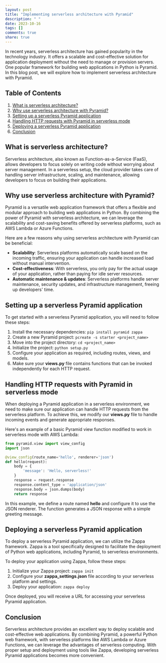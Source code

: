 ```yaml
---
layout: post
title: "Implementing serverless architecture with Pyramid"
description: " "
date: 2023-10-16
tags: []
comments: true
share: true
---
```


In recent years, serverless architecture has gained popularity in the technology industry. It offers a scalable and cost-effective solution for application deployment without the need to manage or provision servers. One popular framework for building web applications in Python is Pyramid. In this blog post, we will explore how to implement serverless architecture with Pyramid.

## Table of Contents
1. [What is serverless architecture?](#what-is-serverless-architecture)
2. [Why use serverless architecture with Pyramid?](#why-use-serverless-architecture-with-pyramid)
3. [Setting up a serverless Pyramid application](#setting-up-a-serverless-pyramid-application)
4. [Handling HTTP requests with Pyramid in serverless mode](#handling-http-requests-with-pyramid-in-serverless-mode)
5. [Deploying a serverless Pyramid application](#deploying-a-serverless-pyramid-application)
6. [Conclusion](#conclusion)

## What is serverless architecture?
Serverless architecture, also known as Function-as-a-Service (FaaS), allows developers to focus solely on writing code without worrying about server management. In a serverless setup, the cloud provider takes care of handling server infrastructure, scaling, and maintenance, allowing developers to focus on building their applications.

## Why use serverless architecture with Pyramid?
Pyramid is a versatile web application framework that offers a flexible and modular approach to building web applications in Python. By combining the power of Pyramid with serverless architecture, we can leverage the scalability and cost-saving benefits offered by serverless platforms, such as AWS Lambda or Azure Functions.

Here are a few reasons why using serverless architecture with Pyramid can be beneficial:

- **Scalability**: Serverless platforms automatically scale based on the incoming traffic, ensuring your application can handle increased load without manual intervention.
- **Cost-effectiveness**: With serverless, you only pay for the actual usage of your application, rather than paying for idle server resources.
- **Automatic maintenance & updates**: Serverless platforms handle server maintenance, security updates, and infrastructure management, freeing up developers' time.

## Setting up a serverless Pyramid application
To get started with a serverless Pyramid application, you will need to follow these steps:

1. Install the necessary dependencies: ```pip install pyramid zappa```
2. Create a new Pyramid project: ```pcreate -s starter <project_name>```
3. Move into the project directory: ```cd <project_name>```
4. Initialize the project: ```python setup.py```
5. Configure your application as required, including routes, views, and models.
6. Make sure your **views.py** file contains functions that can be invoked independently for each HTTP request.

## Handling HTTP requests with Pyramid in serverless mode
When deploying a Pyramid application in a serverless environment, we need to make sure our application can handle HTTP requests from the serverless platform. To achieve this, we modify our **views.py** file to handle incoming events and generate appropriate responses.

Here's an example of a basic Pyramid view function modified to work in serverless mode with AWS Lambda:

```python
from pyramid.view import view_config
import json

@view_config(route_name='hello', renderer='json')
def hello(request):
    body = {
        'message': 'Hello, serverless!'
    }
    response = request.response
    response.content_type = 'application/json'
    response.body = json.dumps(body)
    return response
```

In this example, we define a route named **hello** and configure it to use the JSON renderer. The function generates a JSON response with a simple greeting message.

## Deploying a serverless Pyramid application
To deploy a serverless Pyramid application, we can utilize the Zappa framework. Zappa is a tool specifically designed to facilitate the deployment of Python web applications, including Pyramid, to serverless environments.

To deploy your application using Zappa, follow these steps:

1. Initialize your Zappa project: ```zappa init```
2. Configure your **zappa_settings.json** file according to your serverless platform and settings.
3. Deploy your application: ```zappa deploy```

Once deployed, you will receive a URL for accessing your serverless Pyramid application.

## Conclusion
Serverless architecture provides an excellent way to deploy scalable and cost-effective web applications. By combining Pyramid, a powerful Python web framework, with serverless platforms like AWS Lambda or Azure Functions, we can leverage the advantages of serverless computing. With proper setup and deployment using tools like Zappa, developing serverless Pyramid applications becomes more convenient.